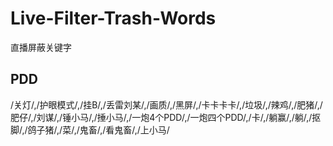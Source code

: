 # Live-Filter-Trash-Words
直播屏蔽关键字


## PDD

/关灯/,/护眼模式/,/挂B/,/丢雷刘某/,/画质/,/黑屏/,/卡卡卡卡/,/垃圾/,/辣鸡/,/肥猪/,/肥仔/,/刘谋/,/锤小马/,/捶小马/,/一炮4个PDD/,/一炮四个PDD/,/卡/,/躺赢/,/躺/,/抠脚/,/鸽子猪/,/菜/,/鬼畜/,/看鬼畜/,/上小马/
